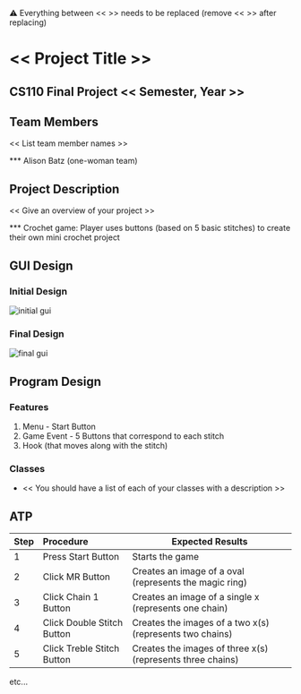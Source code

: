 
:warning: Everything between << >> needs to be replaced (remove << >> after replacing)

# << Project Title >>
## CS110 Final Project  << Semester, Year >>

## Team Members

<< List team member names >>

*** Alison Batz (one-woman team)

## Project Description

<< Give an overview of your project >>

*** Crochet game: Player uses buttons (based on 5 basic stitches) to create their own mini crochet project

## GUI Design

### Initial Design

![initial gui](etc/gui.jpg)

### Final Design

![final gui](assets/finalgui.jpg)

## Program Design

### Features

1. Menu - Start Button
2. Game Event - 5 Buttons that correspond to each stitch
3. Hook (that moves along with the stitch)

### Classes

- << You should have a list of each of your classes with a description >>

## ATP

| Step   |Procedure                  |Expected Results                   
|--------|:------------------------- |------------------------------------------------------
|1       | Press Start Button        | Starts the game                          
|2       |Click MR Button            | Creates an image of a oval (represents the magic ring) 
|3       |Click Chain 1 Button       | Creates an image of a single x (represents one chain)                 
|4       |Click Double Stitch Button | Creates the images of a two x(s) (represents two chains)
|5       |Click Treble Stitch Button | Creates the images of three x(s) (represents three chains) 
etc...
